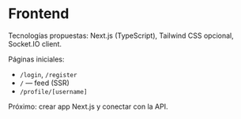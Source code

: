 # Frontend

Tecnologías propuestas: Next.js (TypeScript), Tailwind CSS opcional, Socket.IO client.

Páginas iniciales:
- `/login`, `/register`
- `/` — feed (SSR)
- `/profile/[username]`

Próximo: crear app Next.js y conectar con la API.
